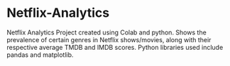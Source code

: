 # Netflix-Analytics
Netflix Analytics Project created using Colab and python.
Shows the prevalence of certain genres in Netflix shows/movies, along with their respective average TMDB and IMDB scores.
Python libraries used include pandas and matplotlib.
